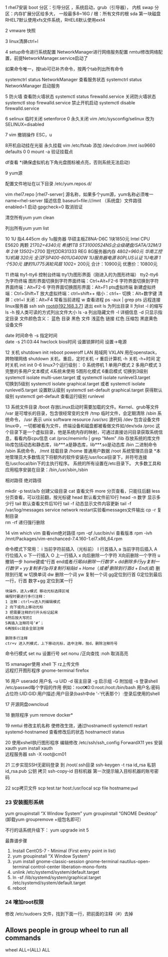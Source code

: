 1 rhel7安装
boot 分区：引导分区 ，系统启动，grub（引导器）， 内核
swap 分区：内存扩展分区给多大， 一般最多8~16G
/ 根：所有文件的根
sda 第一块磁盘
RHEL7默认使用xfs文件系统，RHEL6默认使用ext4

2 vmware 快照

3 linux清屏ctrl+l

4 setup命令进行系统配置
  NetworkManager进行网络服务配置
  nmtui修改网络配置，前提NetworkManager.service启动了
  
  如果命令唯一，按tab可已补齐命令，按两个tab列出所有命令
  
  systemctrl status NetworkManager
  查看服务状态
  systemctrl status NetworkManager
  启动服务
  
5 防火墙
查看防火墙状态
 systemctl status firewalld.service
关闭防火墙状态
systemctl stop firewalld.service
禁止开机启动
systemctl disable firewalld.service

6 selinux
临时关闭
setenforce 0
永久关闭
vim /etc/sysconfig/selinux
改为
SELINUX=disabled

7 vim
撤销操作
ESC，u

8开机自动挂在光驱
永久挂载
vim /etc/fstab
添加
/dev/cdrom   /mnt    iso9660 defaults        0 0
mount -a 验证挂载点

df查看
*(确保虚拟机右下角光盘图标被点亮，否则系统无法启动）

9 yum源

配置文件地址在以下目录
/etc/yum.repos.d/

vim rhel7.repo
[rhel7-server] 源名称，如果多个yum源，yum名称必须唯一
name=rhel-server 描述信息
baseurl=file:///mnt （系统盘）文件路径
enabled=1  启动
gpgcheck=0 取消验证

清空所有yum
yum clean

列出所有yum
yum list

10 1U 指4.445cm
diy 1u服务器
华硕主板Z8NA-D6C 1块1850元
Intel CPU E5620 两颗 2170*2=4340元
希捷1TB ST31000524NS企业级硬盘/SATA/32M/3年 2块 1350*2=2700
现代DDR31333 REG 8G服务器内存 480*2=960元
华南工控1U机箱 320元
全汉FSP400-601UG400W 1U服务器电源 80PLUS认证 1U电源 1个530元
捷豹1U775涡轮风扇 100*2= 200元
合计：10900元
优惠价：10800元

11 终端
tty1-tty6 控制台终端
	tty1为图形界面（刚进入的为图形终端）
	tty2-tty6 为字符终端
	图形界面切换到字符界面终端：Ctrl+Alt+F2-6
	字符界面切换到字符界面终端：Alt+F2-6
	字符界面切换图形界面：Alt+F1
pts虚拟终端
   新建虚拟终端：Ctrl+Shift+T
   放大虚拟终端：ctrl+shift++
   缩小：ctrl+-
   切换：Alt+数字键
   清屏：ctrl+l
   关闭：Alt+F4
常看当前进程 w
查看进程
    ps -aux | grep pts
远程连接linux服务器 ssh
    ssh root@192.168.3.71
	退出
	  exit
ls 为列出目录
   ll 为list -l 的缩写
   ls -h 按人类可读的方式列出文件大小
   ls -a 列出隐藏文件
   -l 详细信息
   -d 只显示指定目录
   文件颜色含义：
      蓝色 目录
	  黑色 文件
	  浅蓝色 链接
	  红色 压缩包
	  黑底黄色 设备文件

date 时间命令
     -s 指定时间	
        date -s 21:03:44
hwclock bios时间
设置锁屏时间 设置->电源

12 关机 shutdown init reboot poweroff
LAN 局域网 VXLAN 用在openstack，跨物理网络 
shutdown
  关机，重启，定时关机
  -r 重启计算机
  -h 关机
  -h+时间 定时关机
init
   init 0-6
   linux7个运行级别：
	0 系统停机
	1 单用户模式
	2 多用户模式
	3 完整的多用户文本模式
	4系统未使用
	5图形化模式
	6重启模式
切换到3级别
	systemctl isolate multi-user.target
	或
	systemctl isolate runlevel3.target	
切换到5级别
	systemctl isolate graphical.target	  或者 systemctl isolate runlevel5.target
设置默认级别
	systemctl set-default graphical.target
获得默认级别
	systemctl get-default
查看运行级别
    runlevel

13 系统文件目录
/boot 存放Linux启动时需要加载的文件。Kernel、grub等文件
/var 是可增长的目录，包含很经常变的文件
/tmp 临时文件，会定期清除
/sbin 系统命令，
/usr 表示 unix software resource 
	/usr/src 源代码
/dev 包含设备文件
	linux中，一切都被看为文件，终端设备和磁盘都被看做文件如/dev/sda
/proc 这个目录下是一个虚拟目录，他是系统内存的映射，可通过直接访问目录获取系统信息，看看内存cpu信息
    cat /proc/meminfo | grep "Mem"
/lib 存放系统的库文件
		lib库包括动态和静态库，lib***.a是静态库，lib***.so是动态库
/bin 二进制命令
/sbin 系统命令，
/mnt 挂载目录
/home 普通用户数据
/root 系统管理员目录
*本地管理员大多数情况下将额外的软件安装在/usr/local目录下，并符号连接在/usr/local/bin下的主执行程序。
 系统的所有设置在/etc目录下。
 大多数工具和应用程序安装在目录：/bin,/usr/sbin,/sbin

相对路径
绝对路径

mkdir -p test/a/b 创建父级目录
cat 查看文件
more 分页查看，只能往后翻
less 分页查看，可以往前翻，按光标键
head 默认看文件前10行
   head -n 数字  显示多少行
tail 默认查看文件后10行
	tail -f  动态显示文件内容更新
	 tail -f /var/log/messages
	   service network restart实验看messages文件输出
cp -r 复制目录	   
rm -rf 递归强行删除

14 vim
which vim 查看vim绝对路径
rpm -qf /usr/bin/vi 查看版本
rpm -ivh /mnt/Packages/vim-enchanced-7.4.160-1.el7.x86_64.rpm

命令模式下常用：
	i 当前字符前插入（光标前）
	I 行首插入
	a 当前字符后插入
	A 行位插入
	o 下一行插入
	O 上一行插入
	x 向后删除一个字符
	X向前删除一个字符
	u撤销一步
	home键或^行首
	end或者$行尾
	dd删除一行 数字+dd删除多行
	yy复制一行 数字+yy复制多行
	p 将复制行粘贴
	d+Home（或者^) 删除到行首
	d+End(或$) 删除到行尾
	w 切换单词
	  dw 删除一个词
	  yw 复制一个词
	gg定位到行首
	G定位到最后一行，行首
	数字+gg 定位到某一行

	
	块操作，进入v模式 移动光标选择区域
	编程时要进行多行注释：
	1 注释：ctrl+v进入列编辑模式
	2 向下或向上移动光标
	3 把需要注释的行开头标记起来
	4然后按大写的I
	5再插入注释符号‘#’；
	6再按Esc就会全部注释
	
	删除多行注释
	ctr+v 进入列模式，上下移动光标，选中注释，按d，删除注释符号

 命令行模式
  set nu  设置行号
  set nonu
  /正向查找 
  :noh 取消高亮
  
15 xmanager使用
xhell 下 rz上传文件  
远程打开图形程序
  gnome-terminal
  firefox
 
16 用户
useradd 用户名
-u UID
-d 宿主目录
-g 启示组
-G 附加组
-s 登录shell
/etc/passwd每个字段的作用
	例如：root:x:0:0:root:/root:/bin/bash
	用户名:密码占位符:UID:GID:用户描述:用户目录(bash中de '-'代表那个）:登录后使用的shell
	
17 开源网盘owncloud

18 删除程序
yum remove docker*

19 nmtui 修改主机名称
使修改生效，通过hostnamectl
systemctl restart systemd-hostnamed
查看修改后的状态
hostnamectl status

20 使用xshell执行图形程序
编辑修改 /etc/ssh/ssh_config
    ForwardX11 yes
安装xauth	
	yum install xauth  	
远程服务器 
 ssh -X root@cm01 	

21 三步实现SSH无密码登录
到 /root/.ssh目录
ssh-keygen -t rsa
id_rsa 私钥
id_rsa.pub 公钥
拷贝
ssh-copy-id 目标机器
第一次提示输入目标机器的账号密码 

22 scp拷贝文件
scp test.tar host:/usr/local
scp file hostname:`pwd`
 
### 23 安装图形系统
yum groupinstall “X Window System” 
yum groupinstall “GNOME Desktop” 
(卸载yum groupremove +组包名即可）


不行的话系统升级下：
yum upgrade
init 5

最靠谱步骤
1. Install CentOS-7 - Minimal (First entry point in list)
2. yum groupinstall "X Window System"
3. yum install gnome-classic-session gnome-terminal nautilus-open-terminal control-center liberation-mono-fonts
4. unlink /etc/systemd/system/default.target
5. ln -sf /lib/systemd/system/graphical.target /etc/systemd/system/default.target
6. reboot


### 24 增加root权限
修改 /etc/sudoers 文件，找到下面一行，把前面的注释（#）去掉
## Allows people in group wheel to run all commands
wheel    ALL=(ALL)    ALL
